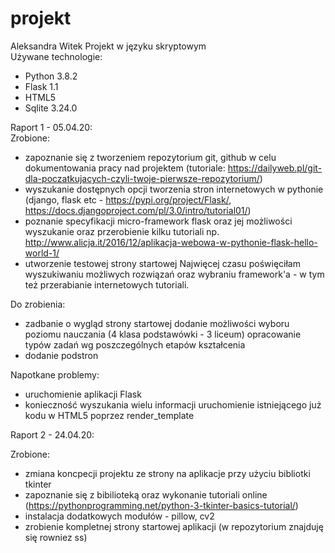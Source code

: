 # projekt
Aleksandra Witek Projekt w języku skryptowym  
Używane technologie:  
- Python 3.8.2 
- Flask 1.1 
- HTML5 
- Sqlite 3.24.0 

Raport 1 - 05.04.20:  
Zrobione:  
- zapoznanie się z tworzeniem repozytorium git, github w celu dokumentowania pracy nad projektem (tutoriale: https://dailyweb.pl/git-dla-poczatkujacych-czyli-twoje-pierwsze-repozytorium/) 
- wyszukanie dostępnych opcji tworzenia stron internetowych w pythonie (django, flask etc - https://pypi.org/project/Flask/, https://docs.djangoproject.com/pl/3.0/intro/tutorial01/) 
- poznanie specyfikacji micro-framework flask oraz jej możliwości wyszukanie oraz przerobienie kilku tutoriali np. http://www.alicja.it/2016/12/aplikacja-webowa-w-pythonie-flask-hello-world-1/ 
- utworzenie testowej strony startowej Najwięcej czasu poświęciłam wyszukiwaniu możliwych rozwiązań oraz wybraniu framework'a - w tym też przerabianie internetowych tutoriali.  

Do zrobienia:  
- zadbanie o wygląd strony startowej dodanie możliwości wyboru poziomu nauczania (4 klasa podstawówki - 3 liceum) opracowanie typów zadań wg poszczególnych etapów kształcenia 
- dodanie podstron 

Napotkane problemy:  
- uruchomienie aplikacji Flask 
- konieczność wyszukania wielu informacji uruchomienie istniejącego już kodu w HTML5 poprzez render_template 

Raport 2 - 24.04.20:  

Zrobione:  
- zmiana koncpecji projektu ze strony na aplikacje przy użyciu bibliotki tkinter
- zapoznanie się z bibilioteką oraz wykonanie tutoriali online (https://pythonprogramming.net/python-3-tkinter-basics-tutorial/)
- instalacja dodatkowych modułów - pillow, cv2
- zrobienie kompletnej strony startowej aplikacji (w repozytorium znajduję się rowniez ss)
